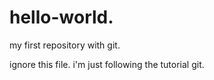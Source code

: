 # hello-world.
my first repository with git.


ignore this file. i'm just following the tutorial git.
